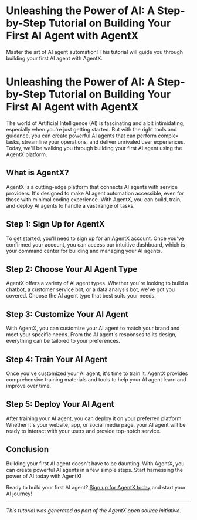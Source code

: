# Unleashing the Power of AI: A Step-by-Step Tutorial on Building Your First AI Agent with AgentX

Master the art of AI agent automation! This tutorial will guide you through building your first AI agent with AgentX.

# Unleashing the Power of AI: A Step-by-Step Tutorial on Building Your First AI Agent with AgentX

The world of Artificial Intelligence (AI) is fascinating and a bit intimidating, especially when you're just getting started. But with the right tools and guidance, you can create powerful AI agents that can perform complex tasks, streamline your operations, and deliver unrivaled user experiences. Today, we'll be walking you through building your first AI agent using the AgentX platform.

## What is AgentX?

AgentX is a cutting-edge platform that connects AI agents with service providers. It's designed to make AI agent automation accessible, even for those with minimal coding experience. With AgentX, you can build, train, and deploy AI agents to handle a vast range of tasks.

## Step 1: Sign Up for AgentX

To get started, you'll need to sign up for an AgentX account. Once you've confirmed your account, you can access our intuitive dashboard, which is your command center for building and managing your AI agents.

## Step 2: Choose Your AI Agent Type

AgentX offers a variety of AI agent types. Whether you're looking to build a chatbot, a customer service bot, or a data analysis bot, we've got you covered. Choose the AI agent type that best suits your needs.

## Step 3: Customize Your AI Agent

With AgentX, you can customize your AI agent to match your brand and meet your specific needs. From the AI agent's responses to its design, everything can be tailored to your preferences.

## Step 4: Train Your AI Agent

Once you've customized your AI agent, it's time to train it. AgentX provides comprehensive training materials and tools to help your AI agent learn and improve over time.

## Step 5: Deploy Your AI Agent

After training your AI agent, you can deploy it on your preferred platform. Whether it's your website, app, or social media page, your AI agent will be ready to interact with your users and provide top-notch service.

## Conclusion

Building your first AI agent doesn't have to be daunting. With AgentX, you can create powerful AI agents in a few simple steps. Start harnessing the power of AI today with AgentX!

Ready to build your first AI agent? [Sign up for AgentX today](https://www.agentx.com/signup) and start your AI journey!

---

*This tutorial was generated as part of the AgentX open source initiative.*
